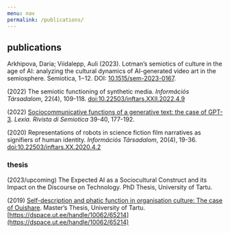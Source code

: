 ```yaml
---
menu: nav
permalink: /publications/
---
```


## publications

Arkhipova, Daria; Viidalepp, Auli (2023). Lotman’s semiotics of culture in the age of AI: analyzing the cultural dynamics of AI-generated video art in the semiosphere. Semiotica, 1−12. DOI: [10.1515/sem-2023-0167](https://doi.org/10.1515/sem-2023-0167).

(2022) The semiotic functioning of synthetic media. *Információs Társadalom*, 22(4), 109-118. [doi:10.22503/inftars.XXII.2022.4.9](https://inftars.infonia.hu/article.php?doi=inftars.XXII.2022.4.9)

(2022) [Sociocommunicative functions of a generative text: the case of GPT-3](https://www.researchgate.net/publication/366987824_Sociocommunicative_functions_of_a_generative_text_the_case_of_GPT-3). *Lexia. Rivista di Semiotica* 39-40, 177-192.

(2020) Representations of robots in science fiction film narratives as signifiers of human identity. *Információs Társadalom*, 20(4), 19-36. [doi:10.22503/inftars.XX.2020.4.2](https://doi.org/10.22503/inftars.XX.2020.4.2)


### thesis

(2023/upcoming) The Expected AI as a Sociocultural Construct and its Impact on the Discourse on Technology. PhD Thesis, University of Tartu.

(2019) [Self-description and phatic function in organisation culture: The case of Ouishare](https://dspace.ut.ee/handle/10062/65214). Master’s Thesis, University of Tartu. [https://dspace.ut.ee/handle/10062/65214](https://dspace.ut.ee/handle/10062/65214)